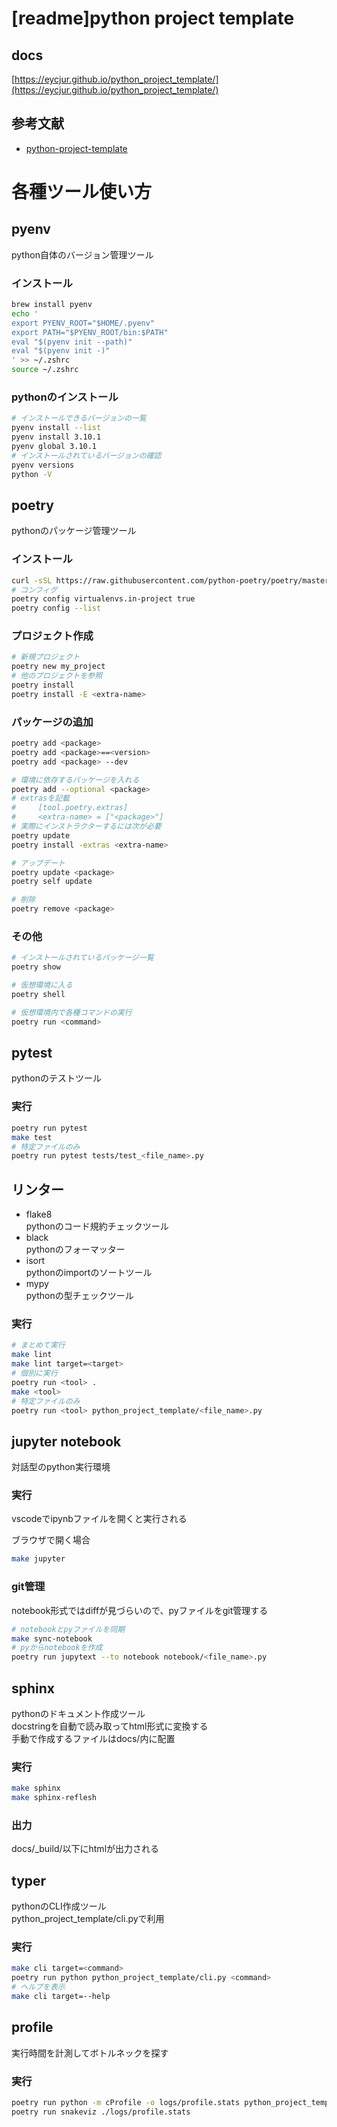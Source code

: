 # [readme]python project template

## docs
[https://eycjur.github.io/python_project_template/](https://eycjur.github.io/python_project_template/)

## 参考文献
- [python-project-template](https://github.com/rochacbruno/python-project-template)

# 各種ツール使い方

## pyenv
python自体のバージョン管理ツール

### インストール
```bash
brew install pyenv
echo '
export PYENV_ROOT="$HOME/.pyenv"
export PATH="$PYENV_ROOT/bin:$PATH"
eval "$(pyenv init --path)"
eval "$(pyenv init -)"
' >> ~/.zshrc
source ~/.zshrc
```

### pythonのインストール
```bash
# インストールできるバージョンの一覧
pyenv install --list
pyenv install 3.10.1
pyenv global 3.10.1
# インストールされているバージョンの確認
pyenv versions
python -V
```

## poetry
pythonのパッケージ管理ツール

### インストール
```bash
curl -sSL https://raw.githubusercontent.com/python-poetry/poetry/master/get-poetry.py | python -
# コンフィグ
poetry config virtualenvs.in-project true
poetry config --list
```

### プロジェクト作成
```bash
# 新規プロジェクト
poetry new my_project
# 他のプロジェクトを参照
poetry install
poetry install -E <extra-name>
```

### パッケージの追加
```bash
poetry add <package>
poetry add <package>==<version>
poetry add <package> --dev

# 環境に依存するパッケージを入れる
poetry add --optional <package>
# extrasを記載
#     [tool.poetry.extras]
#     <extra-name> = ["<package>"]
# 実際にインストラクターするには次が必要
poetry update
poetry install -extras <extra-name>

# アップデート
poetry update <package>
poetry self update

# 削除
poetry remove <package>
```

### その他
```bash
# インストールされているパッケージ一覧
poetry show

# 仮想環境に入る
poetry shell

# 仮想環境内で各種コマンドの実行
poetry run <command>
```

## pytest
pythonのテストツール

### 実行
```bash
poetry run pytest
make test
# 特定ファイルのみ
poetry run pytest tests/test_<file_name>.py
```

## リンター

- flake8  
pythonのコード規約チェックツール
- black  
pythonのフォーマッター
- isort  
pythonのimportのソートツール
- mypy  
pythonの型チェックツール

### 実行
```bash
# まとめて実行
make lint
make lint target=<target>
# 個別に実行
poetry run <tool> .
make <tool>
# 特定ファイルのみ
poetry run <tool> python_project_template/<file_name>.py
```

## jupyter notebook
対話型のpython実行環境

### 実行
vscodeでipynbファイルを開くと実行される

ブラウザで開く場合
```bash
make jupyter
```

### git管理
notebook形式ではdiffが見づらいので、pyファイルをgit管理する
```bash
# notebookとpyファイルを同期
make sync-notebook
# pyからnotebookを作成
poetry run jupytext --to notebook notebook/<file_name>.py
```

## sphinx
pythonのドキュメント作成ツール  
docstringを自動で読み取ってhtml形式に変換する  
手動で作成するファイルはdocs/内に配置

### 実行
```bash
make sphinx
make sphinx-reflesh
```

### 出力
docs/_build/以下にhtmlが出力される

## typer
pythonのCLI作成ツール  
python_project_template/cli.pyで利用

### 実行
```bash
make cli target=<command>
poetry run python python_project_template/cli.py <command>
# ヘルプを表示
make cli target=--help
```

## profile
実行時間を計測してボトルネックを探す

### 実行
```bash
poetry run python -m cProfile -o logs/profile.stats python_project_template/cli.py <command>
poetry run snakeviz ./logs/profile.stats
```
